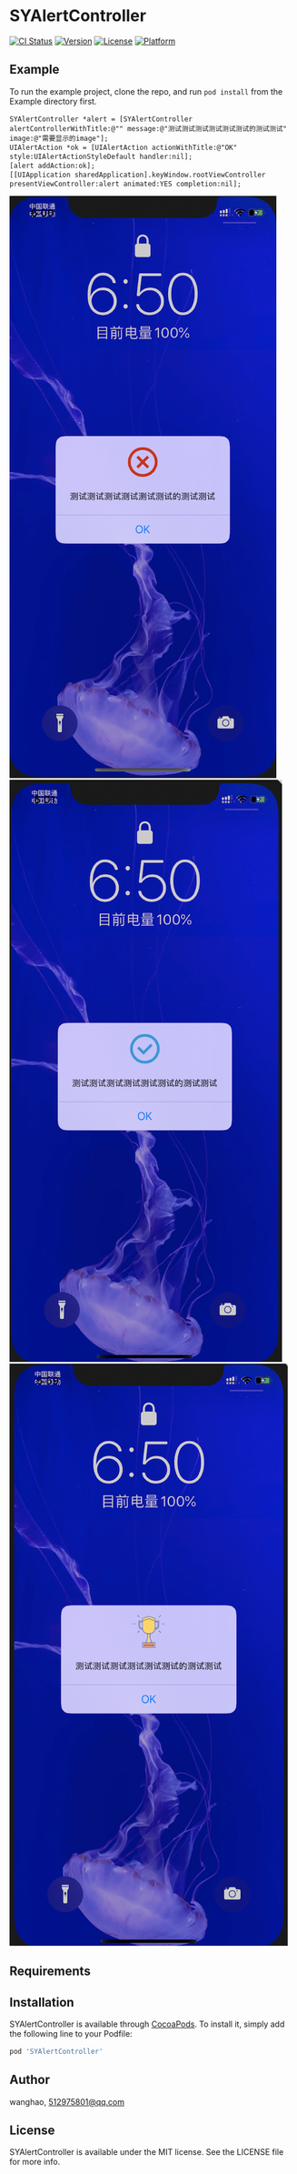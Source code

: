 # SYAlertController

[![CI Status](https://img.shields.io/travis/wanghao/SYAlertController.svg?style=flat)](https://travis-ci.org/wanghao/SYAlertController)
[![Version](https://img.shields.io/cocoapods/v/SYAlertController.svg?style=flat)](https://cocoapods.org/pods/SYAlertController)
[![License](https://img.shields.io/cocoapods/l/SYAlertController.svg?style=flat)](https://cocoapods.org/pods/SYAlertController)
[![Platform](https://img.shields.io/cocoapods/p/SYAlertController.svg?style=flat)](https://cocoapods.org/pods/SYAlertController)

## Example

To run the example project, clone the repo, and run `pod install` from the Example directory first.

```
SYAlertController *alert = [SYAlertController alertControllerWithTitle:@"" message:@"测试测试测试测试测试测试的测试测试" image:@"需要显示的image"];
UIAlertAction *ok = [UIAlertAction actionWithTitle:@"OK" style:UIAlertActionStyleDefault handler:nil];
[alert addAction:ok];
[[UIApplication sharedApplication].keyWindow.rootViewController presentViewController:alert animated:YES completion:nil];

```

![效果图1:](https://github.com/wanghao20150901/SYAlertController/blob/develop/Example/SYAlertController/180047.png)
![效果图2:](https://github.com/wanghao20150901/SYAlertController/blob/develop/Example/SYAlertController/180125.png)
![效果图3:](https://github.com/wanghao20150901/SYAlertController/blob/develop/Example/SYAlertController/180019.png)

## Requirements

## Installation

SYAlertController is available through [CocoaPods](https://cocoapods.org). To install
it, simply add the following line to your Podfile:

```ruby
pod 'SYAlertController'
```

## Author

wanghao, 512975801@qq.com

## License

SYAlertController is available under the MIT license. See the LICENSE file for more info.
